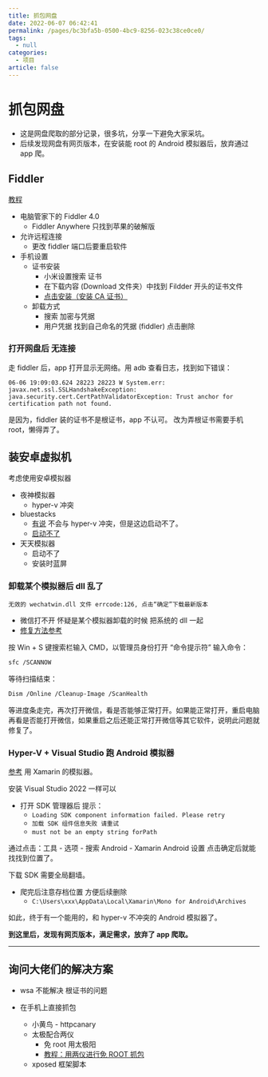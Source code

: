 ```yaml
---
title: 抓包网盘
date: 2022-06-07 06:42:41
permalink: /pages/bc3bfa5b-0500-4bc9-8256-023c38ce0ce0/
tags: 
  - null
categories: 
  - 项目
article: false
---
```


# 抓包网盘

- 这是网盘爬取的部分记录，很多坑，分享一下避免大家采坑。
- 后续发现网盘有网页版本，在安装能 root 的 Android 模拟器后，放弃通过 app 爬。

## Fiddler

[教程](https://juejin.cn/post/6978086089600794631)

- 电脑管家下的 Fiddler 4.0
  - Fiddler Anywhere 只找到苹果的破解版
- 允许远程连接
  - 更改 fiddler 端口后要重启软件
- 手机设置
  - 证书安装
    - 小米设置搜索 证书
    - 在下载内容 (Download 文件夹）中找到 Fildder 开头的证书文件
    - [点击安装（安装 CA 证书）](https://q.cnblogs.com/q/107766/)
  - 卸载方式
    - 搜索 加密与凭据
    - 用户凭据 找到自己命名的凭据 (fiddler) 点击删除

### 打开网盘后 无连接

走 fiddler 后，app 打开显示无网络。用 adb 查看日志，找到如下错误：

```text
06-06 19:09:03.624 28223 28223 W System.err: javax.net.ssl.SSLHandshakeException: java.security.cert.CertPathValidatorException: Trust anchor for certification path not found.
```

是因为，fiddler 装的证书不是根证书，app 不认可。
改为弄根证书需要手机 root，懒得弄了。

## 装安卓虚拟机

考虑使用安卓模拟器

- 夜神模拟器
  - hyper-v 冲突
- bluestacks
  - [有说](https://www.zhihu.com/question/264353707) 不会与 hyper-v 冲突，但是这边启动不了。
  - [启动不了](http://blog.itpub.net/70000724/viewspace-2774143/)
- 天天模拟器
  - 启动不了
  - 安装时蓝屏

### 卸载某个模拟器后 dll 乱了

`无效的 wechatwin.dll 文件 errcode:126, 点击“确定”下载最新版本`

- 微信打不开 怀疑是某个模拟器卸载的时候 把系统的 dll 一起
- [修复方法参考](https://blog.csdn.net/qq_19309473/article/details/124154625)

按 Win + S 键搜索栏输入 CMD，以管理员身份打开 “命令提示符” 输入命令：

```bash
sfc /SCANNOW
```

等待扫描结束：

```bash
Dism /Online /Cleanup-Image /ScanHealth
```

等进度条走完，再次打开微信，看是否能够正常打开。如果能正常打开，重启电脑再看是否能打开微信，如果重启之后还能正常打开微信等其它软件，说明此问题就修复了。

### Hyper-V + Visual Studio 跑 Android 模拟器

[参考](https://bolitao.xyz/posts/%E4%BD%BF%E7%94%A8-hyper-v-%E5%8A%A0%E9%80%9F-android-%E6%A8%A1%E6%8B%9F%E5%99%A8/) 用 Xamarin 的模拟器。

安装 Visual Studio 2022 一样可以

- 打开 SDK 管理器后 提示：
  - `Loading SDK component information failed. Please retry`
  - `加载 SDK 组件信息失败 请重试`
  - `must not be an empty string forPath`

通过点击：工具 - 选项 - 搜索 Android - Xamarin Android 设置 点击确定后就能找找到位置了。

下载 SDK 需要全局翻墙。

- 爬完后注意存档位置 方便后续删除
  - `C:\Users\xxx\AppData\Local\Xamarin\Mono for Android\Archives`

如此，终于有一个能用的，和 hyper-v 不冲突的 Android 模拟器了。

**到这里后，发现有网页版本，满足需求，放弃了 app 爬取。**

---

## 询问大佬们的解决方案

- wsa 不能解决 根证书的问题

- 在手机上直接抓包
  - 小黄鸟 - httpcanary
  - 太极配合两仪
    - 免 root 用太极阳
    - [教程：用两仪进行免 ROOT 抓包](https://mp.weixin.qq.com/s?__biz=MjM5Njg5ODU2NA==&mid=2257499664&idx=1&sn=e15f8ef57d12dbe889da81fb1641cacc&chksm=a598247b92efad6dffd208e3d93ceea33655454830f4184eafb937e100a349a42ffcc5f62831&mpshare=1&scene=23&srcid=0607MsiuaVgn0fAfcF9UjZ0z&sharer_sharetime=1654589958258&sharer_shareid=e2415844df390c46d042327cb87012bc#rd)
  - xposed 框架脚本
